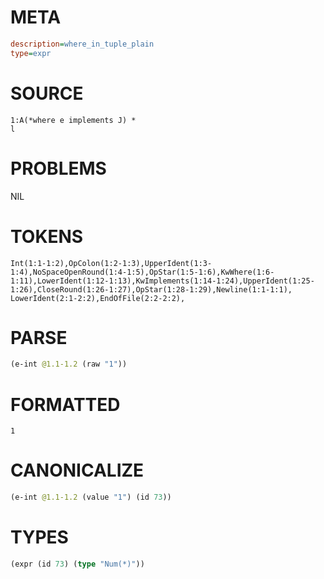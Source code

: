 # META
~~~ini
description=where_in_tuple_plain
type=expr
~~~
# SOURCE
~~~roc
1:A(*where e implements J) *
l
~~~
# PROBLEMS
NIL
# TOKENS
~~~zig
Int(1:1-1:2),OpColon(1:2-1:3),UpperIdent(1:3-1:4),NoSpaceOpenRound(1:4-1:5),OpStar(1:5-1:6),KwWhere(1:6-1:11),LowerIdent(1:12-1:13),KwImplements(1:14-1:24),UpperIdent(1:25-1:26),CloseRound(1:26-1:27),OpStar(1:28-1:29),Newline(1:1-1:1),
LowerIdent(2:1-2:2),EndOfFile(2:2-2:2),
~~~
# PARSE
~~~clojure
(e-int @1.1-1.2 (raw "1"))
~~~
# FORMATTED
~~~roc
1
~~~
# CANONICALIZE
~~~clojure
(e-int @1.1-1.2 (value "1") (id 73))
~~~
# TYPES
~~~clojure
(expr (id 73) (type "Num(*)"))
~~~
